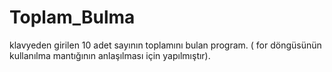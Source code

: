 # Toplam_Bulma
klavyeden girilen 10 adet sayının toplamını bulan program. ( for döngüsünün kullanılma mantığının anlaşılması için yapılmıştır).

